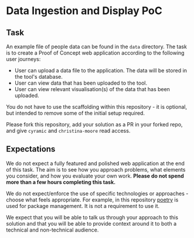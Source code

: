 # Data Ingestion and Display PoC

## Task
An example file of people data can be found in the `data` directory. The task is to 
create a Proof of Concept web application according to the following user journeys:
- User can upload a data file to the application. The data will be stored in the tool's database.
- User can view data that has been uploaded to the tool.
- User can view relevant visualisation(s) of the data that has been uploaded.

You do not have to use the scaffolding within this repository - it is optional, but
intended to remove some of the initial setup required.

Please fork this repository, add your solution as a PR in your
forked repo, and give `cyramic` and `christina-moore` read access.

## Expectations
We do not expect a fully featured and polished web application at the end of this task.
The aim is to see how you approach problems, what elements you consider, and how you
evaluate your own work. **Please do not spend more than a few hours completing this task.**

We do not expect/enforce the use of specific technologies or approaches - choose what
feels appropriate. For example, in this repository [poetry](https://python-poetry.org/) is used for package management.
It is not a requirement to use it.

We expect that you will be able to talk us through your approach to this solution and that
you will be able to provide context around it to both a technical and non-technical audience.
